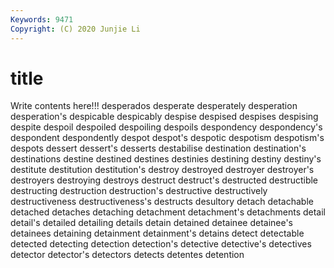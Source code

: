 ```yaml
---
Keywords: 9471
Copyright: (C) 2020 Junjie Li
---
```


# title

Write contents here!!!
desperados 
desperate 
desperately 
desperation 
desperation's 
despicable
despicably 
despise 
despised 
despises 
despising 
despite 
despoil 
despoiled 
despoiling 
despoils
despondency 
despondency's 
despondent 
despondently 
despot 
despot's 
despotic 
despotism 
despotism's 
despots
dessert 
dessert's 
desserts 
destabilise 
destination 
destination's 
destinations 
destine 
destined 
destines
destinies 
destining 
destiny 
destiny's 
destitute 
destitution 
destitution's 
destroy 
destroyed 
destroyer
destroyer's 
destroyers 
destroying 
destroys 
destruct 
destruct's 
destructed 
destructible 
destructing 
destruction
destruction's 
destructive 
destructively 
destructiveness 
destructiveness's 
destructs 
desultory 
detach 
detachable 
detached
detaches 
detaching 
detachment 
detachment's 
detachments 
detail 
detail's 
detailed 
detailing 
details
detain 
detained 
detainee 
detainee's 
detainees 
detaining 
detainment 
detainment's 
detains 
detect
detectable 
detected 
detecting 
detection 
detection's 
detective 
detective's 
detectives 
detector 
detector's
detectors 
detects 
detentes 
detention 
